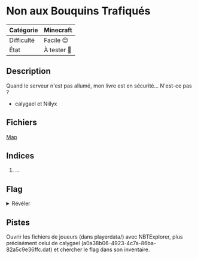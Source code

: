 # Non aux Bouquins Trafiqués

| Catégorie  | Minecraft |
| ---------- | --------- | 
| Difficulté | Facile 😊|
| État       | À tester 🎯 | 
## Description

Quand le serveur n'est pas allumé, mon livre est en sécurité... N'est-ce pas ?

- calygael et Niilyx

## Fichiers
[Map](ChallengeMap.zip)

## Indices
1. ...

## Flag
<details>
<summary>Révéler</summary>
<code>CYBN{Y0u_4r3_nBT_m4st3r}</code>
</details>

## Pistes
Ouvrir les fichiers de joueurs (dans playerdata/) avec NBTExplorer, plus précisément celui de calygael (a0a38b06-4923-4c7a-86ba-82a5c9e36ffc.dat) et chercher le flag dans son inventaire.